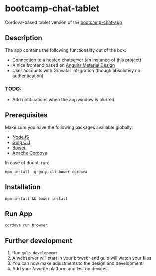 # bootcamp-chat-tablet
Cordova-based tablet version of the [bootcamp-chat-app](https://github.com/basklinkhamer/bootcamp-chat-app)

## Description

The app contains the following functionality out of the box:
- Connection to a hosted chatserver (an instance of [this project](https://github.com/basklinkhamer/electron-chat-server))
- A nice frontend based on [Angular Material Design](https://material.angularjs.org/latest/)
- User accounts with Gravatar integration (though absolutely no authentication)
### TODO:
- Add notifications when the app window is blurred.

## Prerequisites

Make sure you have the following packages available globally:
- [NodeJS](https://nodejs.org/en/download/package-manager/)
- [Gulp CLI](http://gulpjs.com/)
- [Bower](https://bower.io/)
- [Apache Cordova](https://cordova.apache.org/)

In case of doubt, run:
```
npm install -g gulp-cli bower cordova
```

## Installation

```
npm install && bower install
```

## Run App

```
cordova run browser
```

## Further development

1. Run `gulp development`
2. A webserver will start in your browser and gulp will watch your files
3. You can now make adjustments to the design and development!
4. Add your favorite platform and test on devices.
